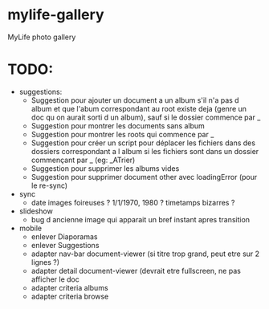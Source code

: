 # mylife-gallery
MyLife photo gallery

# TODO:
 - suggestions:
   - Suggestion pour ajouter un document a un album s'il n'a pas d album et que l'abum correspondant au root existe deja (genre un doc qu on aurait sorti d un album), sauf si le dossier commence par _
   - Suggestion pour montrer les documents sans album
   - Suggestion pour montrer les roots qui commence par _
   - Suggestion pour créer un script pour déplacer les fichiers dans des dossiers correspondant a l album si les fichiers sont dans un dossier commençant par _ (eg: \_ATrier)
   - Suggestion pour supprimer les albums vides
   - Suggestion pour supprimer document other avec loadingError (pour le re-sync)
 - sync
   - date images foireuses ? 1/1/1970, 1980 ? timetamps bizarres ?
 - slideshow
   - bug d ancienne image qui apparait un bref instant apres transition
 - mobile
   - enlever Diaporamas
   - enlever Suggestions
   - adapter nav-bar  document-viewer (si titre trop grand, peut etre sur 2 lignes ?)
   - adapter detail document-viewer (devrait etre fullscreen, ne pas afficher le doc
   - adapter criteria albums
   - adapter criteria browse
